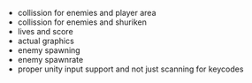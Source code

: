 - collission for enemies and player area
- collission for enemies and shuriken
- lives and score
- actual graphics
- enemy spawning
- enemy spawnrate
- proper unity input support and not just scanning for keycodes
